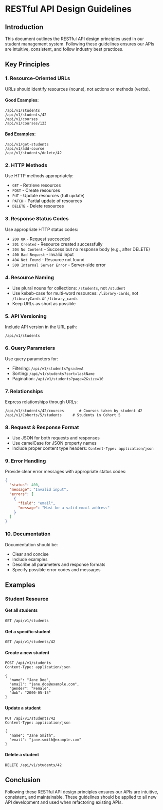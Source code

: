 # RESTful API Design Guidelines

## Introduction

This document outlines the RESTful API design principles used in our student management system. Following these guidelines ensures our APIs are intuitive, consistent, and follow industry best practices.

## Key Principles

### 1. Resource-Oriented URLs

URLs should identify resources (nouns), not actions or methods (verbs).

#### Good Examples:

```
/api/v1/students
/api/v1/students/42
/api/v1/courses
/api/v1/courses/123
```

#### Bad Examples:

```
/api/v1/get-students
/api/v1/add-course
/api/v1/students/delete/42
```

### 2. HTTP Methods

Use HTTP methods appropriately:

- `GET` - Retrieve resources
- `POST` - Create resources
- `PUT` - Update resources (full update)
- `PATCH` - Partial update of resources
- `DELETE` - Delete resources

### 3. Response Status Codes

Use appropriate HTTP status codes:

- `200 OK` - Request succeeded
- `201 Created` - Resource created successfully
- `204 No Content` - Success but no response body (e.g., after DELETE)
- `400 Bad Request` - Invalid input
- `404 Not Found` - Resource not found
- `500 Internal Server Error` - Server-side error

### 4. Resource Naming

- Use plural nouns for collections: `/students`, not `/student`
- Use kebab-case for multi-word resources: `/library-cards`, not `/libraryCards` or `/library_cards`
- Keep URLs as short as possible

### 5. API Versioning

Include API version in the URL path:

```
/api/v1/students
```

### 6. Query Parameters

Use query parameters for:

- Filtering: `/api/v1/students?grade=A`
- Sorting: `/api/v1/students?sort=lastName`
- Pagination: `/api/v1/students?page=2&size=10`

### 7. Relationships

Express relationships through URLs:

```
/api/v1/students/42/courses       # Courses taken by student 42
/api/v1/Cohorts/5/students     # Students in Cohort 5
```

### 8. Request & Response Format

- Use JSON for both requests and responses
- Use camelCase for JSON property names
- Include proper content type headers: `Content-Type: application/json`

### 9. Error Handling

Provide clear error messages with appropriate status codes:

```json
{
  "status": 400,
  "message": "Invalid input",
  "errors": [
    {
      "field": "email",
      "message": "Must be a valid email address"
    }
  ]
}
```

### 10. Documentation

Documentation should be:

- Clear and concise
- Include examples
- Describe all parameters and response formats
- Specify possible error codes and messages

## Examples

### Student Resource

#### Get all students

```
GET /api/v1/students
```

#### Get a specific student

```
GET /api/v1/students/42
```

#### Create a new student

```
POST /api/v1/students
Content-Type: application/json

{
  "name": "Jane Doe",
  "email": "jane.doe@example.com",
  "gender": "Female",
  "dob": "2000-05-15"
}
```

#### Update a student

```
PUT /api/v1/students/42
Content-Type: application/json

{
  "name": "Jane Smith",
  "email": "jane.smith@example.com"
}
```

#### Delete a student

```
DELETE /api/v1/students/42
```

## Conclusion

Following these RESTful API design principles ensures our APIs are intuitive, consistent, and maintainable. These guidelines should be applied to all new API development and used when refactoring existing APIs.
